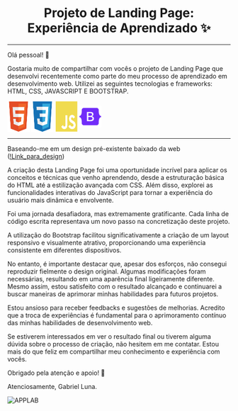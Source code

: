 <h1 style="text-align: center;">Projeto de Landing Page: Experiência de Aprendizado ✨</h1>

---

Olá pessoal! 👋

Gostaria muito de compartilhar com vocês o projeto de Landing Page que desenvolvi recentemente como parte do meu processo de aprendizado em desenvolvimento web. Utilizei as seguintes tecnologias e frameworks: HTML, CSS, JAVASCRIPT E BOOTSTRAP.
<div style="display: inline_block">
  <img align="center" alt="GL-HTML" height="70" width="50" src="https://raw.githubusercontent.com/devicons/devicon/master/icons/html5/html5-original.svg">
  <img align="center" alt="GL-CSS" height="70" width="50" src="https://raw.githubusercontent.com/devicons/devicon/master/icons/css3/css3-original.svg">
  <img align="center" alt="GL-Js" height="70" width="50" src="https://raw.githubusercontent.com/devicons/devicon/master/icons/javascript/javascript-plain.svg">
  <img align="center" alt="Bootstrap" height="50" width="50" src="https://raw.githubusercontent.com/devicons/devicon/master/icons/bootstrap/bootstrap-plain.svg">
</div>

---

Baseando-me em um design pré-existente baixado da web ([!Link_para_design](https://www.uistore.design/items/applab-landing-page-for-photoshop/))<br>

A criação desta Landing Page foi uma oportunidade incrível para aplicar os conceitos e técnicas que venho aprendendo, desde a estruturação básica do HTML até a estilização avançada com CSS. Além disso, explorei as funcionalidades interativas do JavaScript para tornar a experiência do usuário mais dinâmica e envolvente.

Foi uma jornada desafiadora, mas extremamente gratificante. Cada linha de código escrita representava um novo passo na concretização deste projeto.

A utilização do Bootstrap facilitou significativamente a criação de um layout responsivo e visualmente atrativo, proporcionando uma experiência consistente em diferentes dispositivos.

No entanto, é importante destacar que, apesar dos esforços, não consegui reproduzir fielmente o design original. Algumas modificações foram necessárias, resultando em uma aparência final ligeiramente diferente. Mesmo assim, estou satisfeito com o resultado alcançado e continuarei a buscar maneiras de aprimorar minhas habilidades para futuros projetos.

Estou ansioso para receber feedbacks e sugestões de melhorias. Acredito que a troca de experiências é fundamental para o aprimoramento contínuo das minhas habilidades de desenvolvimento web.

Se estiverem interessados em ver o resultado final ou tiverem alguma dúvida sobre o processo de criação, não hesitem em me contatar. Estou mais do que feliz em compartilhar meu conhecimento e experiência com vocês.

Obrigado pela atenção e apoio! 🙏

Atenciosamente, Gabriel Luna.

![APPLAB](https://github.com/GabrielLuna1/Landing-Page-Bootstrap/assets/102186692/a881095f-89d4-4d5f-82f6-fd882b2c970a)



